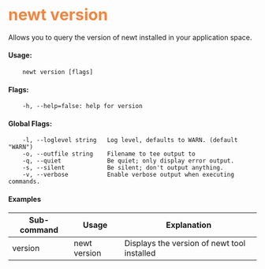 ## <font color="#F2853F" style="font-size:24pt">newt version </font>

Allows you to query the version of newt installed in your application space.

#### Usage:

```no-highlight
    newt version [flags]
```
    
#### Flags:
```no-highlight
    -h, --help=false: help for version
```

#### Global Flags:
```no-highlight
    -l, --loglevel string   Log level, defaults to WARN. (default "WARN")
    -o, --outfile string    Filename to tee output to
    -q, --quiet             Be quiet; only display error output.
    -s, --silent            Be silent; don't output anything.
    -v, --verbose           Enable verbose output when executing commands.
```    
    
#### Examples

Sub-command  | Usage                  | Explanation
-------------| -----------------------|-----------------
version       | newt version | Displays the version of newt tool installed


